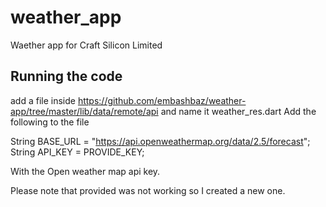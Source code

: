 # weather_app

Waether app for Craft Silicon Limited

## Running the code

add a file inside https://github.com/embashbaz/weather-app/tree/master/lib/data/remote/api and name it weather_res.dart
Add the following to the file

String BASE_URL = "https://api.openweathermap.org/data/2.5/forecast";
String API_KEY = PROVIDE_KEY;

With the Open weather map api key. 

Please note that provided was not working so I created a new one.

